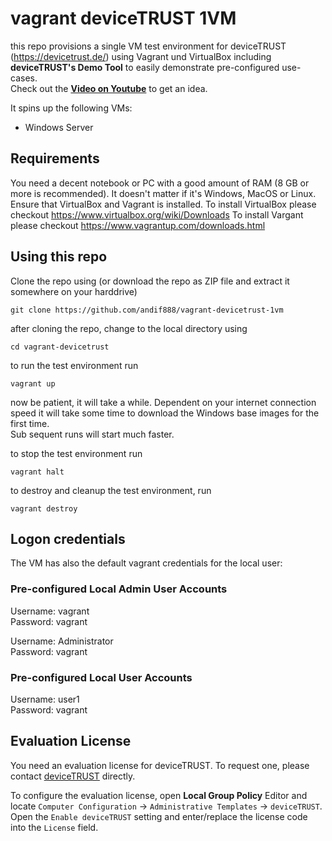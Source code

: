 # vagrant deviceTRUST 1VM

this repo provisions a single VM test environment for deviceTRUST (https://devicetrust.de/) using Vagrant und VirtualBox including **deviceTRUST's Demo Tool** to easily demonstrate pre-configured use-cases.   
Check out the **[Video on Youtube](https://youtu.be/yx2UItwv0-k)** to get an idea.  

It spins up the following VMs:

- Windows Server

## Requirements
You need a decent notebook or PC with a good amount of RAM (8 GB or more is recommended). 
It doesn't matter if it's Windows, MacOS or Linux. Ensure that VirtualBox and Vagrant is installed. 
To install VirtualBox please checkout https://www.virtualbox.org/wiki/Downloads 
To install Vargant please checkout https://www.vagrantup.com/downloads.html

## Using this repo

Clone the repo using (or download the repo as ZIP file and extract it somewhere on your harddrive)
```
git clone https://github.com/andif888/vagrant-devicetrust-1vm
```

after cloning the repo, change to the local directory using
```
cd vagrant-devicetrust
```

to run the test environment run
```
vagrant up
```

now be patient, it will take a while. 
Dependent on your internet connection speed it will take some time to download the Windows base images for the first time.  
Sub sequent runs will start much faster.

to stop the test environment run
```
vagrant halt
```

to destroy and cleanup the test environment, run
```
vagrant destroy
```

## Logon credentials

The VM has also the default vagrant credentials for the local user:  
### Pre-configured Local Admin User Accounts  

Username: vagrant  
Password: vagrant  

Username: Administrator  
Password: vagrant

### Pre-configured Local User Accounts
Username: user1  
Password: vagrant  


## Evaluation License

You need an evaluation license for deviceTRUST. To request one, please contact [deviceTRUST](https://devicetrust.com) directly. 

To configure the evaluation license, open **Local Group Policy** Editor and locate `Computer Configuration` -> `Administrative Templates` -> `deviceTRUST`.  
Open the `Enable deviceTRUST` setting and enter/replace the license code into the `License` field. 
